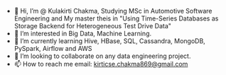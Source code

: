- 👋 Hi, I’m @ Kulakirti Chakma, Studying MSc in Automotive Software Engineering and My master theis in "Using Time-Series Databases as Storage Backend for Heterogeneous Test Drive Data"
- 👀 I’m interested in Big Data, Machine Learning.
- 🌱 I’m currently learning Hive, HBase, SQL, Cassandra, MongoDB, PySpark, Airflow and AWS
- 💞️ I’m looking to collaborate on any data engineering project.
- 📫 How to reach me email: kirticse.chakma869@gmail.com

<!---
TUCchkul/TUCchkul is a ✨ special ✨ repository because its `README.md` (this file) appears on your GitHub profile.
You can click the Preview link to take a look at your changes.
--->
